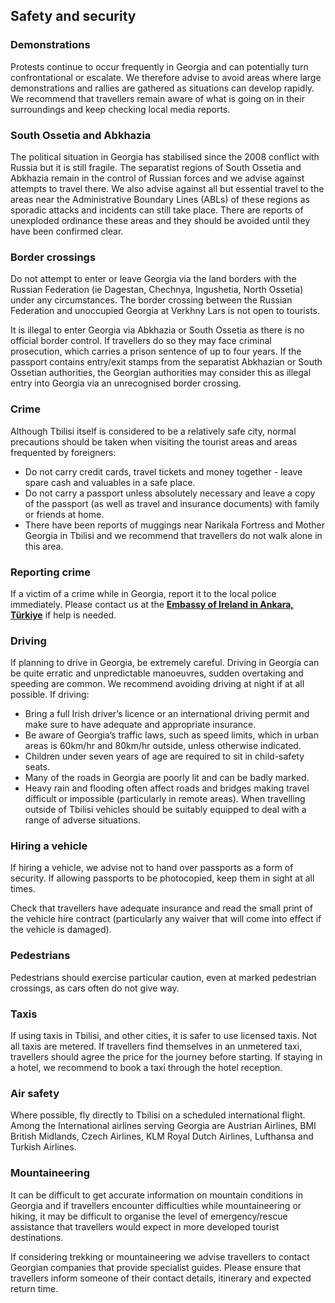 ## Safety and security

### **Demonstrations**

Protests continue to occur frequently in Georgia and can potentially turn confrontational or escalate. We therefore advise to avoid areas where large demonstrations and rallies are gathered as situations can develop rapidly. We recommend that travellers remain aware of what is going on in their surroundings and keep checking local media reports.

### **South Ossetia and Abkhazia**

The political situation in Georgia has stabilised since the 2008 conflict with Russia but it is still fragile. The separatist regions of South Ossetia and Abkhazia remain in the control of Russian forces and we advise against attempts to travel there. We also advise against all but essential travel to the areas near the Administrative Boundary Lines (ABLs) of these regions as sporadic attacks and incidents can still take place. There are reports of unexploded ordinance these areas and they should be avoided until they have been confirmed clear.

### **Border crossings**

Do not attempt to enter or leave Georgia via the land borders with the Russian Federation (ie Dagestan, Chechnya, Ingushetia, North Ossetia) under any circumstances. The border crossing between the Russian Federation and unoccupied Georgia at Verkhny Lars is not open to tourists.

It is illegal to enter Georgia via Abkhazia or South Ossetia as there is no official border control. If travellers do so they may face criminal prosecution, which carries a prison sentence of up to four years. If the passport contains entry/exit stamps from the separatist Abkhazian or South Ossetian authorities, the Georgian authorities may consider this as illegal entry into Georgia via an unrecognised border crossing.

### **Crime**

Although Tbilisi itself is considered to be a relatively safe city, normal precautions should be taken when visiting the tourist areas and areas frequented by foreigners:

* Do not carry credit cards, travel tickets and money together - leave spare cash and valuables in a safe place.
* Do not carry a passport unless absolutely necessary and leave a copy of the passport (as well as travel and insurance documents) with family or friends at home.
* There have been reports of muggings near Narikala Fortress and Mother Georgia in Tbilisi and we recommend that travellers do not walk alone in this area.

### **Reporting crime**

If a victim of a crime while in Georgia, report it to the local police immediately. Please contact us at the [**Embassy of Ireland in Ankara, Türkiye**](https://www.ireland.ie/en/turkiye/ankara/) if help is needed.

### **Driving**

If planning to drive in Georgia, be extremely careful. Driving in Georgia can be quite erratic and unpredictable manoeuvres, sudden overtaking and speeding are common. We recommend avoiding driving at night if at all possible. If driving:

* Bring a full Irish driver’s licence or an international driving permit and make sure to have adequate and appropriate insurance.
* Be aware of Georgia’s traffic laws, such as speed limits, which in urban areas is 60km/hr and 80km/hr outside, unless otherwise indicated.
* Children under seven years of age are required to sit in child-safety seats.
* Many of the roads in Georgia are poorly lit and can be badly marked.
* Heavy rain and flooding often affect roads and bridges making travel difficult or impossible (particularly in remote areas). When travelling outside of Tbilisi vehicles should be suitably equipped to deal with a range of adverse situations.

### **Hiring a vehicle**

If hiring a vehicle, we advise not to hand over passports as a form of security. If allowing passports to be photocopied, keep them in sight at all times.

Check that travellers have adequate insurance and read the small print of the vehicle hire contract (particularly any waiver that will come into effect if the vehicle is damaged).

### **Pedestrians**

Pedestrians should exercise particular caution, even at marked pedestrian crossings, as cars often do not give way.

### **Taxis**

If using taxis in Tbilisi, and other cities, it is safer to use licensed taxis. Not all taxis are metered. If travellers find themselves in an unmetered taxi, travellers should agree the price for the journey before starting. If staying in a hotel, we recommend to book a taxi through the hotel reception.

### **Air safety**

Where possible, fly directly to Tbilisi on a scheduled international flight. Among the International airlines serving Georgia are Austrian Airlines, BMI British Midlands, Czech Airlines, KLM Royal Dutch Airlines, Lufthansa and Turkish Airlines.

### **Mountaineering**

It can be difficult to get accurate information on mountain conditions in Georgia and if travellers encounter difficulties while mountaineering or hiking, it may be difficult to organise the level of emergency/rescue assistance that travellers would expect in more developed tourist destinations.

If considering trekking or mountaineering we advise travellers to contact Georgian companies that provide specialist guides. Please ensure that travellers inform someone of their contact details, itinerary and expected return time.